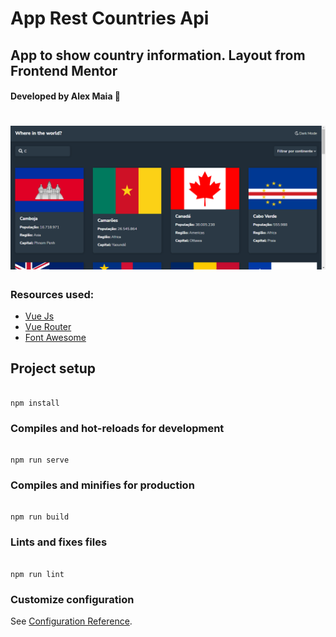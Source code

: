 # App Rest Countries Api

## App to show country information. Layout from Frontend Mentor

#### Developed by Alex Maia 🚀

<h1 align="center">  <img alt="dashboard" src="src/assets/screenshots/screenshot.png"/> </h1>

### Resources used:

- [Vue Js](https://vuejs.org)
- [Vue Router](https://router.vuejs.org)
- [Font Awesome](https://fontawesome.com/)


## Project setup

```

npm install

```

  

### Compiles and hot-reloads for development

```

npm run serve

```

  

### Compiles and minifies for production
```

npm run build

```

### Lints and fixes files

```

npm run lint

```

### Customize configuration

See [Configuration Reference](https://cli.vuejs.org/config/).
